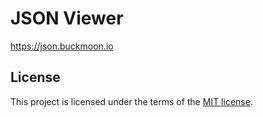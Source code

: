 # JSON Viewer

https://json.buckmoon.io

## License

This project is licensed under the terms of the
[MIT license](/LICENSE).

